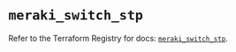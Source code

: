# `meraki_switch_stp`

Refer to the Terraform Registry for docs: [`meraki_switch_stp`](https://registry.terraform.io/providers/ciscodevnet/meraki/1.7.1/docs/resources/switch_stp).

